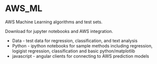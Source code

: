 # AWS_ML

AWS Machine Learning algorithms and test sets.

Download for jupyter notebooks and AWS integration.
* Data - test data for regression, classification, and text analysis
* Python - ipython notebooks for sample methods including regression, logigist regression, classification and basic python/matplotlib
* javascript - angular clients for connecting to AWS prediction models

